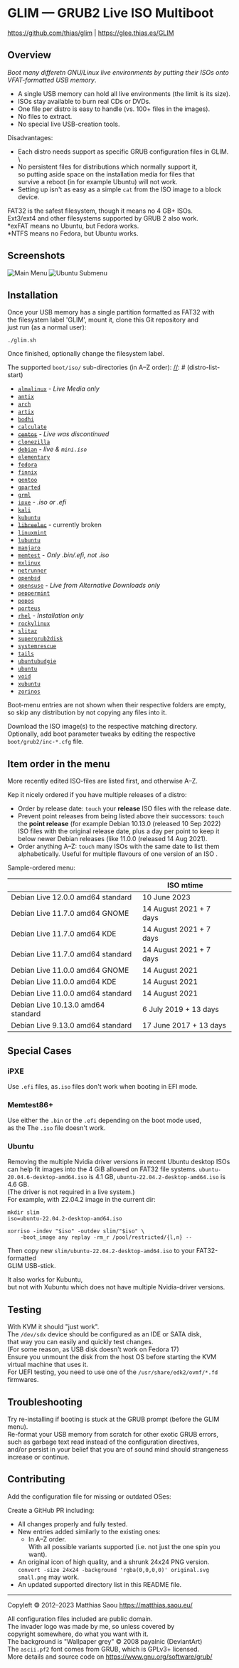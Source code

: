GLIM — GRUB2 Live ISO Multiboot
===============================

https://github.com/thias/glim | https://glee.thias.es/GLIM


Overview
--------

_Boot many differetn GNU/Linux live environments by putting their ISOs onto VFAT-formatted USB memory_.

 * A single USB memory can hold all live environments (the limit is its size).
 * ISOs stay available to burn real CDs or DVDs.
 * One file per distro is easy to handle (vs. 100+ files in the images).
 * No files to extract.
 * No special live USB-creation tools.

Disadvantages:

 * Each distro needs support as specific GRUB configuration files in GLIM. \
 * No persistent files for distributions which normally support it, \
   so putting aside space on the installation media for files that \
   survive a reboot (in for example Ubuntu) will not work.
 * Setting up isn't as easy as a simple `cat` from the ISO image to a block device.

FAT32 is the safest filesystem, though it means no 4 GB+ ISOs. \
Ext3/ext4 and other filesystems supported by GRUB 2 also work. \
\*exFAT means no Ubuntu, but Fedora works. \
\*NTFS means no Fedora, but Ubuntu works.

Screenshots
-----------

![Main Menu](https://github.com/thias/glim/raw/master/screenshots/GLIM-3.0-shot1.png)
![Ubuntu Submenu](https://github.com/thias/glim/raw/master/screenshots/GLIM-3.0-shot2.png)

Installation
------------

Once your USB memory has a single partition formatted as FAT32 with \
the filesystem label 'GLIM', mount it, clone this Git repository and \
just run (as a normal user):

    ./glim.sh

Once finished, optionally change the filesystem label.

The supported `boot/iso/` sub-directories (in A–Z order):
[//]: # (distro-list-start)

* [`almalinux`](https://almalinux.org/) - _Live Media only_
* [`antix`](https://antixlinux.com/)
* [`arch`](https://archlinux.org/)
* [`artix`](https://artixlinux.org/)
* [`bodhi`](https://www.bodhilinux.com/)
* [`calculate`](https://wiki.calculate-linux.org/desktop)
* ~~[`centos`](https://www.centos.org/)~~ - _Live was discontinued_
* [`clonezilla`](https://clonezilla.org/)
* [`debian`](https://www.debian.org/CD/live/) - _live & `mini.iso`_
* [`elementary`](https://elementary.io/)
* [`fedora`](https://fedoraproject.org/)
* [`finnix`](https://www.finnix.org/)
* [`gentoo`](https://www.gentoo.org/)
* [`gparted`](https://gparted.org/)
* [`grml`](https://grml.org/)
* [`ipxe`](https://ipxe.org/) - _.iso or .efi_
* [`kali`](https://www.kali.org/)
* [`kubuntu`](https://kubuntu.org/)
* ~~[`libreelec`](https://libreelec.tv/)~~ - currently broken
* [`linuxmint`](https://linuxmint.com/)
* [`lubuntu`](https://lubuntu.me/)
* [`manjaro`](https://manjaro.org/)
* [`memtest`](https://memtest.org/) - _Only .bin/.efi, not .iso_
* [`mxlinux`](https://mxlinux.org/)
* [`netrunner`](https://www.netrunner.com/)
* [`openbsd`](https://www.openbsd.org/)
* [`opensuse`](https://www.opensuse.org/) - _Live from Alternative Downloads only_
* [`peppermint`](https://peppermintos.com/)
* [`popos`](https://pop.system76.com/)
* [`porteus`](http://www.porteus.org/)
* [`rhel`](https://www.redhat.com/rhel) - _Installation only_
* [`rockylinux`](https://rockylinux.org/)
* [`slitaz`](https://slitaz.org/)
* [`supergrub2disk`](https://www.supergrubdisk.org/)
* [`systemrescue`](https://www.system-rescue.org/)
* [`tails`](https://tails.net/)
* [`ubuntubudgie`](https://ubuntubudgie.org/)
* [`ubuntu`](https://ubuntu.com/)
* [`void`](https://voidlinux.org/)
* [`xubuntu`](https://xubuntu.org/)
* [`zorinos`](https://zorin.com/os/)

[//]: # (distro-list-end)

Boot-menu entries are not shown when their respective folders are empty, \
so skip any distribution by not copying any files into it.

Download the ISO image(s) to the respective matching directory. \
Optionally, add boot parameter tweaks by editing the respective
`boot/grub2/inc-*.cfg` file.

Item order in the menu
----------------------

More recently edited ISO-files are listed first, and otherwise A–Z.

Kep it nicely ordered if you have multiple releases of a distro:

- Order by release date: `touch` your **release** ISO files with the release date.
- Prevent point releases from being listed above their successors:
  `touch` the **point release** (for example Debian 10.13.0 (released 10 Sep 2022)
  ISO files with the original release date, plus a day per point
  to keep it below newer Debian releases (like 11.0.0 (released 14 Aug 2021).
- Order anything A–Z: `touch` many ISOs with the same date to list them alphabetically.
  Useful for multiple flavours of one version of an ISO .
 
Sample-ordered menu:

|                                    | ISO mtime               |
|------------------------------------|-------------------------|
| Debian Live 12.0.0 amd64 standard  | 10 June 2023            |
| Debian Live 11.7.0 amd64 GNOME     | 14 August 2021 + 7 days |
| Debian Live 11.7.0 amd64 KDE       | 14 August 2021 + 7 days |
| Debian Live 11.7.0 amd64 standard  | 14 August 2021 + 7 days |
| Debian Live 11.0.0 amd64 GNOME     | 14 August 2021          |
| Debian Live 11.0.0 amd64 KDE       | 14 August 2021          |
| Debian Live 11.0.0 amd64 standard  | 14 August 2021          |
| Debian Live 10.13.0 amd64 standard | 6 July 2019 + 13 days   |
| Debian Live 9.13.0 amd64 standard  | 17 June 2017 + 13 days  |

Special Cases
-------------

### iPXE

Use `.efi` files, as`.iso` files don't work when booting in EFI mode.

### Memtest86+

Use either the `.bin` or the `.efi` depending on the boot mode used, \
as the The `.iso` file doesn't work.

### Ubuntu

Removing the multiple Nvidia driver versions in recent Ubuntu desktop ISOs \
can help fit images into the 4 GiB allowed on FAT32 file systems.
`ubuntu-20.04.6-desktop-amd64.iso` is 4.1 GB, `ubuntu-22.04.2-desktop-amd64.iso` is 4.6 GB. \
(The driver is not required in a live system.) \
For example, with 22.04.2 image in the current dir:

```
mkdir slim
iso=ubuntu-22.04.2-desktop-amd64.iso

xorriso -indev "$iso" -outdev slim/"$iso" \
    -boot_image any replay -rm_r /pool/restricted/{l,n} --
```

Then copy new `slim/ubuntu-22.04.2-desktop-amd64.iso` to your FAT32-formatted \
GLIM USB-stick.

It also works for Kubuntu, \
but not with Xubuntu which does not have multiple Nvidia-driver versions.

Testing
-------

With KVM it should "just work". \
The `/dev/sdx` device should be configured as an IDE or SATA disk, \
that way you can easily and quickly test changes. \
(For some reason, as USB disk doesn't work on Fedora 17) \
Ensure you unmount the disk from the host OS before starting the KVM \
virtual machine that uses it. \
For UEFI testing, you need to use one of the `/usr/share/edk2/ovmf/*.fd` \
firmwares.

Troubleshooting
---------------

Try re-installing if booting is stuck at the GRUB prompt (before the GLIM menu). \
Re-format your USB memory from scratch for other exotic GRUB errors, \
such as garbage text read instead of the configuration directives,  \
and/or persist in your belief that you are of sound mind should strangeness \
increase or continue.

Contributing
------------

Add the configuration file for missing or outdated OSes:

Create a GitHub PR including:
 * All changes properly and fully tested.
 * New entries added similarly to the existing ones:
   * In A–Z order. \
   With all possible variants supported (i.e. not just the one spin you want).
 * An original icon of high quality, and a shrunk 24x24 PNG version. \
   `convert -size 24x24 -background 'rgba(0,0,0,0)' original.svg small.png`
   may work.
 * An updated supported directory list in this README file.

---
Copyleft 🄯 2012–2023 Matthias Saou https://matthias.saou.eu/

All configuration files included are public domain. \
The invader logo was made by me, so unless covered by \
copyright somewhere, do what you want with it. \
The background is "Wallpaper grey" © 2008 payalnic (DeviantArt) \
The `ascii.pf2` font comes from GRUB, which is GPLv3+ licensed. \
More details and source code on https://www.gnu.org/software/grub/
